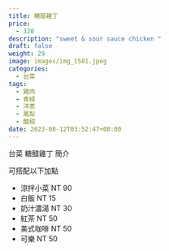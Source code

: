 ```yaml
---
title: 糖醋雞丁
price:
  - 320
description: "sweet & sour sauce chicken "
draft: false
weight: 29
image: images/img_1581.jpeg
categories:
  - 台菜
tags:
  - 雞肉
  - 青椒
  - 洋蔥
  - 鳳梨
  - 酸甜
date: 2023-08-12T03:52:47+08:00
---
```


台菜 糖醋雞丁 簡介

可搭配以下加點

- 涼拌小菜  NT 90
- 白飯 NT 15
- 奶汁濃湯 NT 30
- 紅茶  NT 50
- 美式咖啡 NT 50
- 可樂 NT 50
